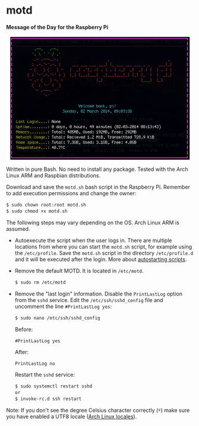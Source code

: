 motd
====

#### Message of the Day for the Raspberry Pi ####

<p align="center">
  <img src="https://github.com/gagle/raspberrypi-motd/blob/master/motd.png?raw=true"/>
</p>

Written in pure Bash. No need to install any package. Tested with the Arch Linux ARM and Raspbian distributions.

Download and save the `motd.sh` bash script in the Raspberry Pi. Remember to add execution permissions and change the owner:

```bash
$ sudo chown root:root motd.sh
$ sudo chmod +x motd.sh
```

The following steps may vary depending on the OS. Arch Linux ARM is assumed.

- Autoexecute the script when the user logs in. There are multiple locations from where you can start the `motd.sh` script, for example using the `/etc/profile`. Save the `motd.sh` script in the directory `/etc/profile.d` and it will be executed after the login. More about [autostarting scripts](https://wiki.archlinux.org/index.php/Bash#Configuration_file_sourcing_order_at_startup).

- Remove the default MOTD. It is located in `/etc/motd`.
  
  ```bash
  $ sudo rm /etc/motd
  ```
  
- Remove the "last login" information. Disable the `PrintLastLog` option from the `sshd` service. Edit the `/etc/ssh/sshd_config` file and uncomment the line `#PrintLastLog yes`:
  
  ```bash
  $ sudo nano /etc/ssh/sshd_config
  ```
  
  Before:
  
  ```text
  #PrintLastLog yes
  ```
  
  After:
  
  ```text
  PrintLastLog no
  ```
  
  Restart the `sshd` service:
  
  ```bash
  $ sudo systemctl restart sshd
  or
  $ invoke-rc.d ssh restart
  ```

Note: If you don't see the degree Celsius character correctly (`º`) make sure you have enabled a UTF8 locale ([Arch Linux locales](https://wiki.archlinux.org/index.php/locale)).
